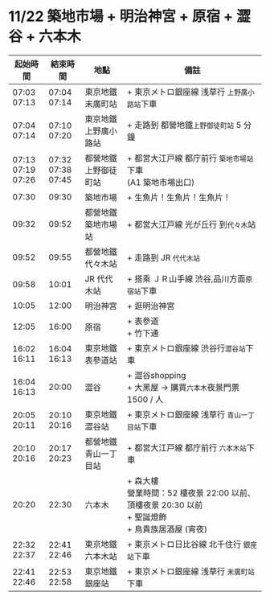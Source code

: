 # 11/22 築地市場 + 明治神宮 + 原宿 + 澀谷 + 六本木

| 起始時間 | 結束時間 | 地點 | 備註 |
|-|-|-|-|
| 07:03<br>07:13 | 07:04<br>07:14 | 東京地鐵<br>末廣町站 | + 東京メトロ銀座線 浅草行 `上野廣小路站`下車 |
| 07:04<br>07:14 | 07:10<br>07:20 | 東京地鐵<br>上野廣小路站 | + 走路到 都營地鐵`上野御徒町站` 5 分鐘 |
| 07:13<br>07:19<br>07:26 | 07:32<br>07:38<br>07:45 | 都營地鐵<br>上野御徒町站 | + 都営大江戸線 都庁前行 `築地市場站`下車<br>(A1 築地市場出口) |
| 07:30 | 09:30 | 築地市場 | + 生魚片！生魚片！生魚片！ |
| 09:32 | 09:52 | 都營地鐵<br>築地市場站 | + 都営大江戸線 光が丘行 到`代々木`站 |
| 09:52 | 09:55 | 都營地鐵<br>代々木站 | + 走路到 JR `代代木站` |
| 09:58 | 10:01 | JR 代代木站 | + 搭乘 ＪＲ山手線 渋谷,品川方面`原宿站`下車 |
| 10:05 | 12:00 | 明治神宮 | + 逛明治神宮 |
| 12:05 | 16:00 | 原宿 | + 表參道<br>+ 竹下通<br> |
| 16:02<br>16:11 | 16:04<br>16:13 | 東京地鐵<br>表參道站 | + 東京メトロ銀座線 渋谷行`澀谷站`下車 |
| 16:04<br>16:13 | 20:00 | 澀谷 | + 澀谷shopping<br>+ 大黑屋 -> 購買`六本木`夜景門票 1500 / 人 |
| 20:05<br>20:11 | 20:10<br>20:16 | 東京地鐵<br>澀谷站 | + 東京メトロ銀座線 浅草行 `青山一丁目站`下車 |
| 20:10<br>20:16 | 20:17<br>20:23 | 都營地鐵<br>青山一丁目站 | + 都営大江戸線 都庁前行 `六本木站`下車 |
| 20:20 | 22:30 | 六本木 | + 森大樓<br>營業時間：52 樓夜景 22:00 以前、頂樓夜景 20:30 以前<br>+ 聖誕燈飾<br>+ 鳥貴族居酒屋 (宵夜) |
| 22:32<br>22:37 | 22:41<br>22:46 | 東京地鐵<br>六本木站 | + 東京メトロ日比谷線 北千住行 `銀座站`下車 |
| 22:41<br>22:46 | 22:53<br>22:58 | 東京地鐵<br>銀座站 | + 東京メトロ銀座線 浅草行 `末廣町站`下車 |
